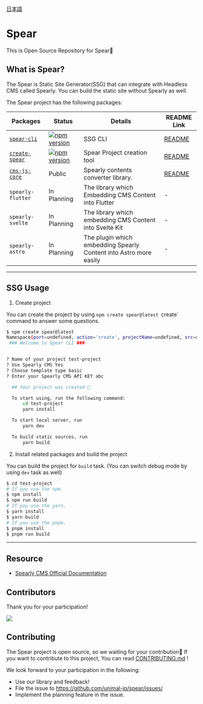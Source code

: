 [日本語](./README_ja.md)

# Spear

This is Open Source Repository for Spear🚀

## What is Spear?

The Spear is Static Site Generator(SSG) that can integrate with Headless CMS called Spearly.
You can build the static site without Spearly as well.

The Spear project has the following packages:

| Packages | Status | Details | README Link |
|---|---|---|---|
| [`spear-cli`](./packages/spear-cli/) | [![npm version](https://badge.fury.io/js/spear-cli.svg)](https://badge.fury.io/js/spear-cli) | SSG CLI | [README](./packages/spear-cli/README.md) |
| [`create-spear`](./packages/create-spear/) | [![npm version](https://badge.fury.io/js/create-spear.svg)](https://badge.fury.io/js/create-spear) | Spear Project creation tool | [README](./packages/create-spear/README.md) |
| [`cms-js-core`](./packages/spearly-cms-js-core/) | Public | Spearly contents converter library. | [README](./packages/spearly-cms-js-core/README.md) |
| `spearly-flutter` | In Planning | The library which Embedding CMS Content into Flutter | - |
| `spearly-svelte` | In Planning | The library which embedding CMS Content into Svelte Kit | - |
| `spearly-astro` | In Planning | The plugin which embedding Spearly Content into Astro more easily | - |

---

## SSG Usage

1. Create project

You can create the project by using `npm create spear@latest `create` command to answer some questions.

```bash
$ npm create spear@latest
Namespace(port=undefined, action='create', projectName=undefined, src=undefined)
 ### Welcome to Spear CLI ###


? Name of your project test-project
? Use Spearly CMS Yes
? Choose template type basic
? Enter your Spearly CMS API KEY abc

  ## Your project was created 🎉

  To start using, run the following command:
      cd test-project
      yarn install

  To start local server, run
      yarn dev

  To build static sources, run
      yarn build
```

2. Install related packages and build the project

You can build the project for `build` task. (You can switch debug mode by using `dev` task as well)

```bash
$ cd test-project
# If you use the npm.
$ npm install
$ npm run build
# If you use the yarn.
$ yarn install
$ yarn build
# If you use the pnpm.
$ pnpm install
$ pnpm run build
```

---

## Resource

- [Spearly CMS Official Documentation](https://docs.spearly.com)

## Contributors

Thank you for your participation!

<a href="https://github.com/unimal-jp/spear/graphs/contributors">
  <img src="https://contrib.rocks/image?repo=unimal-jp/spear" />
</a>

## Contributing

The Spear project is open source, so we waiting for your contribution🚀
If you want to contribute to this project, You can read [CONTRIBUTING.md](./CONTRIBUTING.md) !  

We look forward to your participation in the following:

- Use our library and feedback!
- File the issue to https://github.com/unimal-jp/spear/issues/
- Implement the planning feature in the issue.
